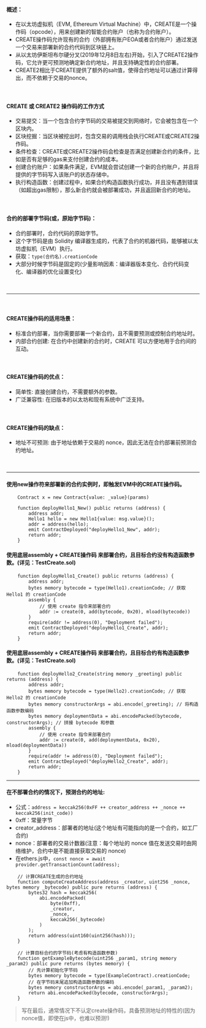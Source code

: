 
#### 概述：
- 在以太坊虚拟机（EVM, Ethereum Virtual Machine）中，CREATE是一个操作码（opcode），用来创建新的智能合约账户（也称为合约账户）。
- CREATE操作码允许现有的合约（外部拥有账户EOA或者合约账户）通过发送一个交易来部署新的合约代码到区块链上。
- 从以太坊伊斯坦布尔硬分叉(2019年12月8日左右)开始，引入了CREATE2操作码，它允许更可预测地确定新合约地址，并且支持确定性的合约部署。
- CREATE2相比于CREATE提供了额外的salt值，使得合约地址可以通过计算得出，而不依赖于交易的nonce。

　

#### CREATE 或 CREATE2 操作码的工作方式
- 交易提交：当一个包含合约字节码的交易被提交到网络时，它会被包含在一个区块内。
- 区块挖掘：当区块被挖出时，包含交易的调用栈会执行CREATE或CREATE2操作码。
- 条件检查：CREATE或CREATE2操作码会检查是否满足创建新合约的条件，比如是否有足够的gas来支付创建合约的成本。
- 创建合约账户：如果条件满足，EVM就会尝试创建一个新的合约账户，并且将提供的字节码写入该账户的状态存储中。
- 执行构造函数：创建过程中，如果合约构造函数执行成功，并且没有遇到错误（如超出gas限制），那么新合约就会被部署成功，并且返回新合约的地址。

　

#### 合约的部署字节码(或，原始字节码)：
- 合约部署时，合约代码的原始字节。
- 这个字节码是由 Solidity 编译器生成的，代表了合约的机器代码，能够被以太坊虚拟机（EVM）执行。
- 获取：```type(合约名).creationCode```
- 大部分时候字节码是固定的(少量影响因素：编译器版本变化、合约代码变化、编译器的优化设置变化)

　

-------------------------------------------------------------------------------------

　

#### CREATE操作码的适用场景：
- 标准合约部署，当你需要部署一个新合约，且不需要预测或控制合约地址时。
- 内部合约创建: 在合约中创建新的合约时，CREATE 可以方便地用于合约间的互动。

　

#### CREATE操作码的优点：
- 简单性: 直接创建合约，不需要额外的参数。
- 广泛兼容性: 在旧版本的以太坊和现有系统中广泛支持。

　

#### CREATE操作码的缺点：
- 地址不可预测: 由于地址依赖于交易的 nonce，因此无法在合约部署前预测合约地址。

　

-------------------------------------------------------------------------------------



#### 使用new操作符来部署新的合约实例时，即触发EVM中的CREATE操作码。
```
    Contract x = new Contract{value: _value}(params)
    
    function deployHello1_New() public returns (address) {
        address addr;
        Hello1 hello = new Hello1{value: msg.value}();        
        addr = address(hello);
        emit ContractDeployed("deployHello1_New", addr);
        return addr;
    }
```

#### 使用底层assembly + CREATE操作码 来部署合约，且目标合约没有构造函数参数。(详见：TestCreate.sol)
```
    function deployHello1_Create() public returns (address) {
        address addr;
        bytes memory bytecode = type(Hello1).creationCode; // 获取 Hello1 的 creationCode
        assembly {
            // 使用 create 指令来部署合约
            addr := create(0, add(bytecode, 0x20), mload(bytecode))
        }
        require(addr != address(0), "Deployment failed");
        emit ContractDeployed("deployHello1_Create", addr);
        return addr;
    }
```

#### 使用底层assembly + CREATE操作码 来部署合约，且目标合约有构造函数参数。(详见：TestCreate.sol)
```
    function deployHello2_Create(string memory _greeting) public returns (address) {
        address addr;
        bytes memory bytecode = type(Hello2).creationCode; // 获取 Hello2 的 creationCode
        bytes memory constructorArgs = abi.encode(_greeting); // 将构造函数参数编码
        bytes memory deploymentData = abi.encodePacked(bytecode, constructorArgs); // 拼接 bytecode 和参数
        assembly {
            // 使用 create 指令来部署合约
            addr := create(0, add(deploymentData, 0x20), mload(deploymentData))
        }
        require(addr != address(0), "Deployment failed");
        emit ContractDeployed("deployHello2_Create", addr);
        return addr;
    }
```



-------------------------------------------------------------------------------------



#### 在不部署合约的情况下，预测合约的地址:
- 公式：```address = keccak256(0xFF ++ creator_address ++ _nonce ++ keccak256(init_code))```
- 0xff：常量字节
- creator_address：部署者的地址(这个地址有可能指向的是一个合约，如工厂合约)
- nonce：部署者的交易计数器(注意：每个地址的 nonce 值在发送交易时由网络维护，合约中是不能直接获取交易的 nonce)
- 在ethers.js中，```const nonce = await provider.getTransactionCount(address);```

```
    // 计算CREATE生成的合约地址
    function computeCreateAddress(address _creator, uint256 _nonce, bytes memory _bytecode) public pure returns (address) {
        bytes32 hash = keccak256(
            abi.encodePacked(
                byte(0xff),
                _creator,
                _nonce,
                keccak256(_bytecode)
            )
        );
        return address(uint160(uint256(hash)));
    }

    // 计算目标合约的字节码(考虑有构造函数参数)
    function getExampleBytecode(uint256 _param1, string memory _param2) public pure returns (bytes memory) {
        // 先计算初始化字节码
        bytes memory bytecode = type(ExampleContract).creationCode;
        // 在字节码末尾追加构造函数参数的编码
        bytes memory constructorArgs = abi.encode(_param1, _param2);
        return abi.encodePacked(bytecode, constructorArgs);
    }
```    

> 写在最后，通常情况下不认定create操作码，具备预测地址的特性的(因为nonce值，即使在js中，也难以预测!)
